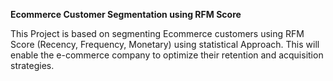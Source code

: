 **Ecommerce Customer Segmentation using RFM Score**

This Project is based on segmenting Ecommerce customers using RFM Score (Recency, Frequency, Monetary) using statistical Approach.
This will enable the e-commerce company to optimize their retention and acquisition strategies.
